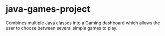 # java-games-project
Combines multiple Java classes into a Gaming dashboard which allows the user to choose between several simple games to play.
